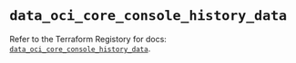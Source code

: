 # `data_oci_core_console_history_data`

Refer to the Terraform Registory for docs: [`data_oci_core_console_history_data`](https://registry.terraform.io/providers/oracle/oci/6.18.0/docs/data-sources/core_console_history_data).
